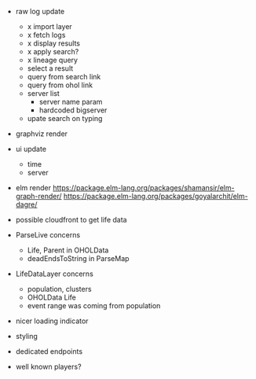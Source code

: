 - raw log update
  - x import layer
  - x fetch logs
  - x display results
  - x apply search?
  - x lineage query
  - select a result
  - query from search link
  - query from ohol link
  - server list
    - server name param
    - hardcoded bigserver
  - upate search on typing
- graphviz render
- ui update
  - time
  - server
- elm render
  https://package.elm-lang.org/packages/shamansir/elm-graph-render/
  https://package.elm-lang.org/packages/goyalarchit/elm-dagre/
- possible cloudfront to get life data

- ParseLive concerns
  - Life, Parent in OHOLData
  - deadEndsToString in ParseMap
- LifeDataLayer concerns
  - population, clusters
  - OHOLData Life
  - event range was coming from population

- nicer loading indicator
- styling
- dedicated endpoints
- well known players?
